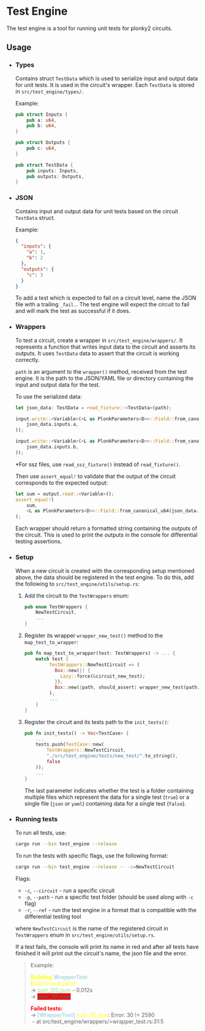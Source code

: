 # Test Engine

The test engine is a tool for running unit tests for plonky2 circuits.

## Usage

- ### Types

  Contains struct `TestData` which is used to serialize input and output data for unit tests. It is used in the circuit's wrapper. Each `TestData` is stored in `src/test_engine/types/`.

  Example:

  ```rust
  pub struct Inputs {
      pub a: u64,
      pub b: u64,
  }

  pub struct Outputs {
      pub c: u64,
  }

  pub struct TestData {
      pub inputs: Inputs,
      pub outputs: Outputs,
  }
  ```

- ### JSON

  Contains input and output data for unit tests based on the circuit `TestData` struct.

  Example:

  ```json
  {
    "inputs": {
      "a": 1,
      "b": 2
    },
    "outputs": {
      "c": 3
    }
  }
  ```

  To add a test which is expected to fail on a circuit level, name the JSON file with a trailing `_fail.`. The test engine will expect the circuit to fail and will mark the test as successful if it does.

- ### Wrappers

  To test a circuit, create a wrapper in `src/test_engine/wrappers/`. It represents a function that writes input data to the circuit and asserts its outputs. It uses `TestData` data to assert that the circuit is working correctly.

  `path` is an argument to the `wrapper()` method, received from the test engine. It is the path to the JSON/YAML file or directory containing the input and output data for the test.

  To use the serialized data:

  ```rust
  let json_data: TestData = read_fixture::<TestData>(path);

  input.write::<Variable>(<L as PlonkParameters<D>>::Field::from_canonical_u64(
      json_data.inputs.a,
  ));

  input.write::<Variable>(<L as PlonkParameters<D>>::Field::from_canonical_u64(
      json_data.inputs.b,
  ));
  ```

  \*For ssz files, use `read_ssz_fixture()` instead of `read_fixture()`.

  Then use `assert_equal!` to validate that the output of the circuit corresponds to the expected output:

  ```rust
  let sum = output.read::<Variable>();
  assert_equal!(
      sum,
      <L as PlonkParameters<D>>::Field::from_canonical_u64(json_data.outputs.c)
  );
  ```

  Each wrapper should return a formatted string containing the outputs of the circuit. This is used to print the outputs in the console for differential testing assertions.

- ### Setup

  When a new circuit is created with the corresponding setup mentioned above, the data should be registered in the test engine. To do this, add the following to `src/test_engine/utils/setup.rs`:

  1. Add the circuit to the `TestWrappers` enum:
     ```rust
     pub enum TestWrappers {
         NewTestCircuit,
         ...
     }
     ```
  2. Register its wrapper `wrapper_new_test()` method to the `map_test_to_wrapper`:
     ```rust
     pub fn map_test_to_wrapper(test: TestWrappers) -> ... {
         match test {
              TestWrappers::NewTestCircuit => (
                Box::new(|| {
                  Lazy::force(&circuit_new_test);
                }),
                Box::new(|path, should_assert| wrapper_new_test(path.as_str(), should_assert)),
              ),
              ...
         }
     }
     ```
  3. Register the circuit and its tests path to the `init_tests()`:
     ```rust
     pub fn init_tests() -> Vec<TestCase> {
         ...
         tests.push(TestCase::new(
             TestWrappers::NewTestCircuit,
             "./src/test_engine/tests/new_test/".to_string(),
             false
         ));
         ...
     }
     ```
     The last parameter indicates whether the test is a folder containing multiple files which represent the data for a single test (`true`) or a single file (`json` or `yaml`) containing data for a single test (`false`).

- ### Running tests

  To run all tests, use:

  ```sh
  cargo run --bin test_engine --release
  ```

  To run the tests with specific flags, use the following format:

  ```sh
  cargo run --bin test_engine --release -- -c=NewTestCircuit
  ```

  Flags:

  - `-c`, `--circuit` - run a specific circuit
  - `-p`, `--path` - run a specific test folder (should be used along with `-c` flag)
  - `-r`, `--ref` - run the test engine in a format that is compatible with the differential testing tool

  where `NewTestCircuit` is the name of the registered circuit in `TestWrappers` enum in `src/test_engine/utils/setup.rs`.

  If a test fails, the console will print its name in red and after all tests have finished it will print out the circuit's name, the json file and the error.

    <style>
        rb { background-color: red; font-weight: bold }
        r { color: red; font-weight: bold }
        b { color: lightblue; font-weight: bold }
        g { color: lightgreen }
        y { color: yellow }
        yb { color: yellow; font-weight: bold }
    </style>

  > Example:
  >
  > <yb>Building</yb> <b>WrapperTest</b>\
  > <y>Build took 8.241s!</y>\
  > -> <g>sum_100.json</g> - 0.012s\
  > -> <rb>sum_30.json</rb>
  >
  > <r>Failed tests:</r>\
  > -> <b>[WrapperTest]</b> <y>sum_30.json</y>: Error: 30 != 2590\
  > &nbsp;\- at src/test_engine/wrappers/>wrapper_test.rs:31:5
